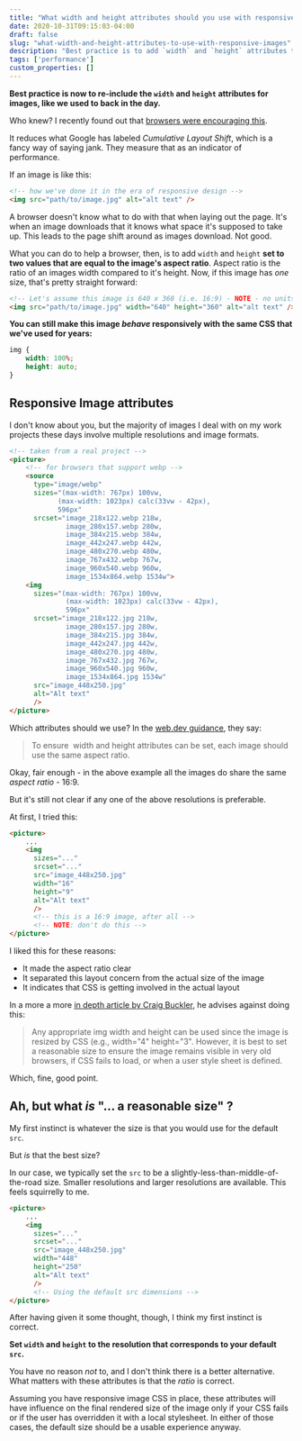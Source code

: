 ```yaml
---
title: "What width and height attributes should you use with responsive images?"
date: 2020-10-31T09:15:03-04:00
draft: false
slug: "what-width-and-height-attributes-to-use-with-responsive-images"
description: "Best practice is to add `width` and `height` attributes to image elements in HTML to improve browser layout performance. "
tags: ['performance']
custom_properties: []
---
```

**Best practice is now to re-include the `width` and `height` attributes for images, like we used to back in the day.**

Who knew? I recently found out that [browsers were encouraging this](https://web.dev/optimize-cls/#images-without-dimensions).

It reduces what Google has labeled *Cumulative Layout Shift*, which is a fancy way of saying jank. They measure that as an indicator of performance.

If an image is like this:

```html
<!-- how we've done it in the era of responsive design -->
<img src="path/to/image.jpg" alt="alt text" />
```

A browser doesn't know what to do with that when laying out the page. It's when an image downloads that it knows what space it's supposed to take up. This leads to the page shift around as images download. Not good.

What you can do to help a browser, then, is to add `width` and `height` **set to two values that are equal to the image's aspect ratio**. Aspect ratio is the ratio of an images width compared to it's height. Now, if this image has _one_ size, that's pretty straight forward:

```html
<!-- Let's assume this image is 640 x 360 (i.e. 16:9) - NOTE - no units -->
<img src="path/to/image.jpg" width="640" height="360" alt="alt text" />
```

**You can still make this image _behave_ responsively with the same CSS that we've used for years:**

```css
img {
	width: 100%;
	height: auto;
}
```

## Responsive Image attributes

I don't know about you, but the majority of images I deal with on my work projects these days involve multiple resolutions and image formats.

```html
<!-- taken from a real project -->
<picture>
	<!-- for browsers that support webp -->
    <source
      type="image/webp"
      sizes="(max-width: 767px) 100vw,
            (max-width: 1023px) calc(33vw - 42px),
            596px"
      srcset="image_218x122.webp 218w,
              image_280x157.webp 280w,
              image_384x215.webp 384w,
              image_442x247.webp 442w,
              image_480x270.webp 480w,
              image_767x432.webp 767w,
              image_960x540.webp 960w,
              image_1534x864.webp 1534w">
    <img
      sizes="(max-width: 767px) 100vw,
              (max-width: 1023px) calc(33vw - 42px),
              596px"
      srcset="image_218x122.jpg 218w,
              image_280x157.jpg 280w,
              image_384x215.jpg 384w,
              image_442x247.jpg 442w,
              image_480x270.jpg 480w,
              image_767x432.jpg 767w,
              image_960x540.jpg 960w,
              image_1534x864.jpg 1534w"
      src="image_448x250.jpg"
      alt="Alt text"
      />
</picture>
```

Which attributes should we use? In the [web.dev guidance](https://web.dev/optimize-cls/#images-without-dimensions), they say:

> To ensure <img> width and height attributes can be set, each image should use the same aspect ratio.

Okay, fair enough - in the above example all the images do share the same _aspect ratio_ - 16:9.

But it's still not clear if any one of the above resolutions is preferable.

At first, I tried this:

```html
<picture>
	...
    <img
      sizes="..."
      srcset="..."
      src="image_448x250.jpg"
      width="16"
      height="9"
      alt="Alt text"
      />
      <!-- this is a 16:9 image, after all -->
      <!-- NOTE: don't do this -->
</picture>
```

I liked this for these reasons:

- It made the aspect ratio clear
- It separated this layout concern from the actual size of the image
- It indicates that CSS is getting involved in the actual layout

In a more a more [in depth article by Craig Buckler](https://blog.logrocket.com/jank-free-page-loading-with-media-aspect-ratios/), he advises against doing this:

> Any appropriate img width and height can be used since the image is resized by CSS (e.g., width="4" height="3". However, it is best to set a reasonable size to ensure the image remains visible in very old browsers, if CSS fails to load, or when a user style sheet is defined.

Which, fine, good point.

## Ah, but what _is_ "… a reasonable size" ?

My first instinct is whatever the size is that you would use for the default `src`.

But _is_ that the best size?

In our case, we typically set the `src` to be a slightly-less-than-middle-of-the-road size. Smaller resolutions and larger resolutions are available. This feels squirrelly to me.

```html
<picture>
	...
    <img
      sizes="..."
      srcset="..."
      src="image_448x250.jpg"
      width="448"
      height="250"
      alt="Alt text"
      />
      <!-- Using the default src dimensions -->
</picture>
```

After having given it some thought, though, I think my first instinct is correct.

**Set `width` and `height` to the resolution that corresponds to your default `src`.**

You have no reason _not_ to, and I don't think there is a better alternative. What matters with these attributes is that the _ratio_ is correct.

Assuming you have responsive image CSS in place, these attributes will have influence on the final rendered size of the image only if your CSS fails or if the user has overridden it with a local stylesheet. In either of those cases, the default size should be a usable experience anyway.
